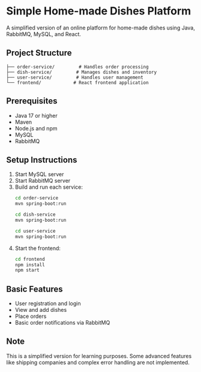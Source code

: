 # Simple Home-made Dishes Platform

A simplified version of an online platform for home-made dishes using Java, RabbitMQ, MySQL, and React.

## Project Structure

```
├── order-service/         # Handles order processing
├── dish-service/         # Manages dishes and inventory
├── user-service/         # Handles user management
└── frontend/            # React frontend application
```

## Prerequisites

- Java 17 or higher
- Maven
- Node.js and npm
- MySQL
- RabbitMQ

## Setup Instructions

1. Start MySQL server
2. Start RabbitMQ server
3. Build and run each service:
   ```bash
   cd order-service
   mvn spring-boot:run
   
   cd dish-service
   mvn spring-boot:run
   
   cd user-service
   mvn spring-boot:run
   ```
4. Start the frontend:
   ```bash
   cd frontend
   npm install
   npm start
   ```

## Basic Features

- User registration and login
- View and add dishes
- Place orders
- Basic order notifications via RabbitMQ

## Note

This is a simplified version for learning purposes. Some advanced features like shipping companies and complex error handling are not implemented. 